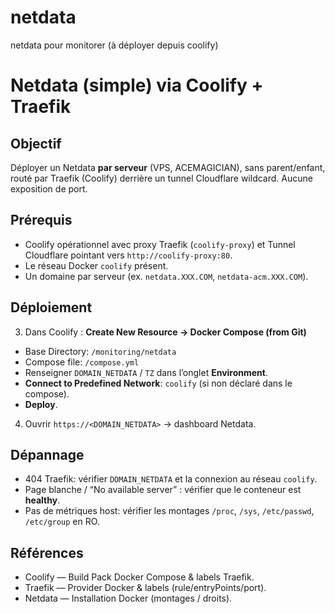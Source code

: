 # netdata
netdata pour monitorer (à déployer depuis coolify) 

# Netdata (simple) via Coolify + Traefik

## Objectif
Déployer un Netdata **par serveur** (VPS, ACEMAGICIAN), sans parent/enfant, routé par Traefik (Coolify) derrière un tunnel Cloudflare wildcard. Aucune exposition de port.

## Prérequis
- Coolify opérationnel avec proxy Traefik (`coolify-proxy`) et Tunnel Cloudflare pointant vers `http://coolify-proxy:80`.
- Le réseau Docker `coolify` présent.
- Un domaine par serveur (ex. `netdata.XXX.COM`, `netdata-acm.XXX.COM`).

## Déploiement
3. Dans Coolify : **Create New Resource → Docker Compose (from Git)**  
- Base Directory: `/monitoring/netdata`  
- Compose file: `/compose.yml`  
- Renseigner `DOMAIN_NETDATA` / `TZ` dans l’onglet **Environment**.  
- **Connect to Predefined Network**: `coolify` (si non déclaré dans le compose).  
- **Deploy**.

4. Ouvrir `https://<DOMAIN_NETDATA>` → dashboard Netdata.

## Dépannage
- 404 Traefik: vérifier `DOMAIN_NETDATA` et la connexion au réseau `coolify`.
- Page blanche / “No available server” : vérifier que le conteneur est **healthy**.
- Pas de métriques host: vérifier les montages `/proc`, `/sys`, `/etc/passwd`, `/etc/group` en RO.

## Références
- Coolify — Build Pack Docker Compose & labels Traefik.  
- Traefik — Provider Docker & labels (rule/entryPoints/port).  
- Netdata — Installation Docker (montages / droits).
